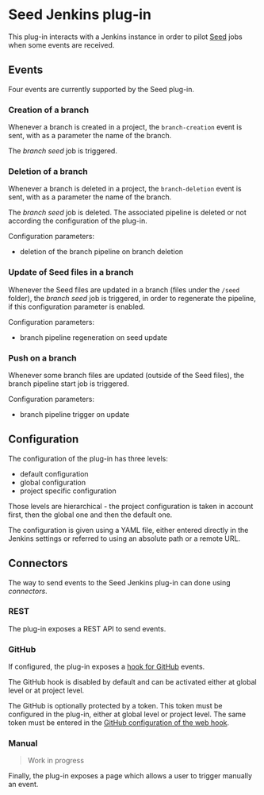 Seed Jenkins plug-in
====================

This plug-in interacts with a Jenkins instance in order to pilot [Seed](https://github.com/nemerosa/seed) jobs
when some events are received.

## Events

Four events are currently supported by the Seed plug-in.

### Creation of a branch

Whenever a branch is created in a project, the `branch-creation` event is sent, with as a parameter the name of the branch.

The _branch seed_ job is triggered.

### Deletion of a branch

Whenever a branch is deleted in a project, the `branch-deletion` event is sent, with as a parameter the name of the branch.

The _branch seed_ job is deleted. The associated pipeline is deleted or not according the configuration of the plug-in.

Configuration parameters:

* deletion of the branch pipeline on branch deletion

### Update of Seed files in a branch

Whenever the Seed files are updated in a branch (files under the `/seed` folder), the _branch seed_ job is triggered, in order to regenerate the pipeline, if this configuration parameter is enabled.

Configuration parameters:

* branch pipeline regeneration on seed update

### Push on a branch

Whenever some branch files are updated (outside of the Seed files), the branch pipeline start job is triggered.

Configuration parameters:

* branch pipeline trigger on update

## Configuration

The configuration of the plug-in has three levels:

* default configuration
* global configuration
* project specific configuration

Those levels are hierarchical - the project configuration is taken in account first, then the global one and then the default one.

The configuration is given using a YAML file, either entered directly in the Jenkins settings or referred to using an absolute path or a remote URL.

## Connectors

The way to send events to the Seed Jenkins plug-in can done using _connectors_.

### REST

The plug-in exposes a REST API to send events.

### GitHub

If configured, the plug-in exposes a [hook for GitHub](https://developer.github.com/webhooks/) events.

The GitHub hook is disabled by default and can be activated either at global level or at project level.

The GitHub is optionally protected by a token. This token must be configured in the plug-in, either at global level or project level. The same token must be entered in the [GitHub configuration of the web hook](https://developer.github.com/webhooks/securing/).

### Manual

> Work in progress

Finally, the plug-in exposes a page which allows a user to trigger manually an event.
